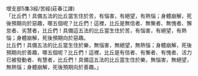 增支部5集3經/苦經(莊春江譯)  
「比丘們！具備五法的比丘當生住於苦，有惱害，有絕望，有熱惱；身體崩解，死後預期向於惡趣，哪五個呢？比丘們！這裡，比丘是無信者、無慚者、無愧者、懈怠者、劣慧者，比丘們！具備這五法的比丘當生住於苦，有惱害，有絕望，有熱惱；身體崩解，死後預期向於惡趣。  
比丘們！具備五法的比丘當生住於樂，無惱害，無絕望，無熱惱；身體崩解，死後預期向於善趣，哪五個呢？比丘們！這裡，比丘是有信者、有慚者、有愧者、活力已被發動者、有慧者，比丘們！具備這五法的比丘當生住於樂，無惱害，無絕望，無熱惱；身體崩解，死後預期向於善趣。」  
  
  
